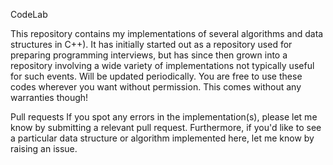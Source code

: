 CodeLab

This repository contains my implementations of several algorithms and data structures in C++). It has initially started out as a repository used for preparing programming interviews, but has since then grown into a repository involving a wide variety of implementations not typically useful for such events. Will be updated periodically. You are free to use these codes wherever you want without permission. This comes without any warranties though!

Pull requests
If you spot any errors in the implementation(s), please let me know by submitting a relevant pull request. Furthermore, if you'd like to see a particular data structure or algorithm implemented here, let me know by raising an issue.
